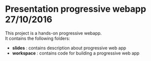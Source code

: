 # Presentation progressive webapp 27/10/2016

This project is a hands-on progressive webapp.  
It contains the following folders:

- **slides** : contains description about progressive web app 
- **workspace** : contains code for building a progressive web app
